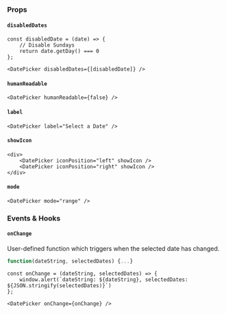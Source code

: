 ### Props

#### `disabledDates`

```
const disabledDate = (date) => {
    // Disable Sundays
    return date.getDay() === 0
};

<DatePicker disabledDates={[disabledDate]} />
```

#### `humanReadable`

```
<DatePicker humanReadable={false} />
```

#### `label`

```
<DatePicker label="Select a Date" />
```

#### `showIcon`

```
<div>
    <DatePicker iconPosition="left" showIcon />
    <DatePicker iconPosition="right" showIcon />
</div>
```

#### `mode`

```
<DatePicker mode="range" />
```

### Events & Hooks
#### `onChange`

User-defined function which triggers when the selected date has changed.

```jsx
function(dateString, selectedDates) {...}
```

```
const onChange = (dateString, selectedDates) => {
    window.alert(`dateString: ${dateString}, selectedDates: ${JSON.stringify(selectedDates)}`)
};

<DatePicker onChange={onChange} />
```
